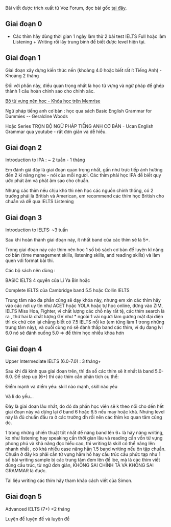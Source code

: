 Bài viết được trích xuất từ Voz Forum, đọc bài gốc [tại đây](https://voz.vn/t/chia-se-lo-trinh-ielts-7-cho-vozer-de-hoc.339522/).

## Giai đoạn 0

- Các thím hãy dùng thời gian 1 ngày làm thử 2 bài test IELTS Full hoặc làm Listening + Writing rồi lấy trung bình để biết được level hiện tại.

## Giai đoạn 1

Giai đoạn xây dựng kiến thức nền (khoảng 4.0 hoặc biết rất ít Tiếng Anh) - Khoảng 2 tháng

Đối với phần này, điều quan trọng nhất là học từ vựng và ngữ pháp để ghép thành 1 câu hoàn chỉnh sao cho chính xác.

[Bộ từ vựng nên học - Khóa học trên Memrise](https://app.memrise.com/course/1658724/tieng-anh-anh-quoc-1/)

Ngữ pháp tiếng anh cơ bản : học qua sách Basic English Grammar for Dummies -- Geraldine Woods

Hoặc Series TRỌN BỘ NGỮ PHÁP TIẾNG ANH CƠ BẢN - Ucan English Grammar qua youtube - rất đơn giản và dễ hiểu.

## Giai đoạn 2

Introduction to IPA : ~ 2 tuần - 1 tháng

Em đánh giá đây là giai đoạn quan trọng nhất, gần như trực tiếp ảnh hưởng đến 2 kĩ năng nghe - nói của mỗi người. Các thím phải học IPA để biết quy ước phát âm và phát âm sao cho chuẩn.

Nhưng các thím nếu chịu khó thì nên học các nguồn chính thống, có 2 trường phái là British và American, em recommend các thím học British cho chuẩn và dễ qua IELTS Listening

## Giai đoạn 3

Introduction to IELTS: ~3 tuần

Sau khi hoàn thành giai đoạn này, ít nhất band của các thím sẽ là 5+.

Trong giai đoạn này các thím nên học 1 số bộ sách cơ bản để luyện kĩ năng cơ bản (time management skills, listening skills, and reading skills) và làm quen với format bài thi.

Các bộ sách nên dùng :

BASIC IELTS 4 quyển của Li Ya Bin hoặc

Complete IELTS của Cambridge band 5.5
hoặc Collin IELTS

Trung tâm nào đa phần cũng sẽ dạy khóa này, nhưng em xin các thím hãy vào các nơi uy tín như ACET hoặc YOLA hoặc tự học online, đừng vào ZIM, IELTS Miss Hoa, Fighter, vì chất lượng các chỗ này rất tệ, các thím search là ra , thứ hai là chất lượng GV như * ngoài 1 vài người làm gương mặt đại diện thì ok chứ còn lại chẳng biết có 7.5 IELTS nổi ko (em từng làm 1 trong những trung tâm này), và cuối cùng nó sẽ đánh thấp band các thím, ví dụ đang lvl 6.0 nó sẽ đánh xuống 5.0 => để thím học nhiều khóa hơn

## Giai đoạn 4

Upper Intermediate IELTS (6.0-7.0) : 3 tháng+

Sau khi đã kinh qua giai đoạn trên, thì đa số các thím sẽ ít nhất là band 5.0-6.0. Để step up (6+) thì các thím cần phân tích cụ thể:

Điểm mạnh và điểm yếu: skill nào mạnh, skill nào yếu

Và lí do yếu...

Đây là giai đoạn lâu nhất, do đó đa phần học viên sẽ k theo nổi cho đến hết giai đoạn này và dừng lại ở band 6 hoặc 6.5 nếu may hoặc khá. Nhưng level này là đủ chuẩn đầu ra ở các trường đh rồi nên các thím ko quan tâm cũng dc.

1 trong những chiến thuật tốt nhất để nâng band lên 6+ là hãy nâng writing, ko như listening hay speaking cần thời gian lâu và reading cần vốn từ vựng phong phú và khả năng đọc hiểu cao, thì writing là skill có thể nâng lên nhanh nhất , có khá nhiều case nâng hẳn 1.5 band writing nếu ôn tập chuẩn. Chuẩn ở đây ko phải cần từ vựng hằm hố hay cấu trúc câu phức tạp như 1 số bài writing sample bị các trung tâm đem lên để lòe, mà là các thím viết đúng cấu trúc, từ ngữ đơn giản, KHÔNG SAI CHÍNH TẢ VÀ KHÔNG SAI GRAMMAR là được.

Tài liệu writing các thím hãy tham khảo cách viết của Simon.

## Giai đoạn 5

Advanced IELTS (7+) <2 tháng

Luyện đề luyện đề và luyện đề

